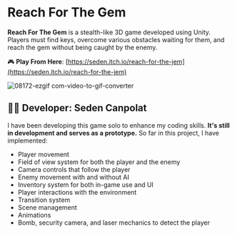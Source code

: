 # Reach For The Gem

**Reach For The Gem** is a stealth-like 3D game developed using Unity.  
Players must find keys, overcome various obstacles waiting for them, and reach the gem without being caught by the enemy.

🎮 **Play From Here**: [https://seden.itch.io/reach-for-the-jem](https://seden.itch.io/reach-for-the-jem)

![08172-ezgif com-video-to-gif-converter](https://github.com/user-attachments/assets/bf5490ac-f0db-4d36-93a3-835001acd25b)

## 👨‍💻 Developer: Seden Canpolat

I have been developing this game solo to enhance my coding skills. **It's still in development and serves as a prototype.** So far in this project, I have implemented:

- Player movement  
- Field of view system for both the player and the enemy  
- Camera controls that follow the player  
- Enemy movement with and without AI  
- Inventory system for both in-game use and UI  
- Player interactions with the environment  
- Transition system  
- Scene management  
- Animations  
- Bomb, security camera, and laser mechanics to detect the player
